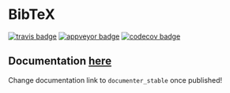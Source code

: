 # BibTeX

[![travis badge][travis_badge]][travis_url]
[![appveyor badge][appveyor_badge]][appveyor_url]
[![codecov badge][codecov_badge]][codecov_url]

## Documentation [here][documenter_latest]

Change documentation link to `documenter_stable` once published!

[travis_badge]: https://travis-ci.org/bramtayl/BibTeX.jl.svg?branch=master
[travis_url]: https://travis-ci.org/bramtayl/BibTeX.jl

[appveyor_badge]: https://ci.appveyor.com/api/projects/status/github/bramtayl/BibTeX.jl?svg=true&branch=master
[appveyor_url]: https://ci.appveyor.com/project/bramtayl/bibtex-jl

[codecov_badge]: http://codecov.io/github/bramtayl/BibTeX.jl/coverage.svg?branch=master
[codecov_url]: http://codecov.io/github/bramtayl/BibTeX.jl?branch=master

[documenter_stable]: https://bramtayl.github.io/BibTeX.jl/stable
[documenter_latest]: https://bramtayl.github.io/BibTeX.jl/latest
